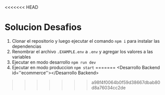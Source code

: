 <<<<<<< HEAD
# Solucion Desafios
1. Clonar el repositorio y luego ejecutar el comando ```npm i``` para instalar las dependencias 
2. Renombrar el archivo ```.EXAMPLE.env``` a ```.env``` y agregar los valores a las variables 
3. Ejecutar en modo desarrollo ```npm run dev```
3. Ejecutar en modo produccion ```npm start```
=======
<Desarrollo Backend id=''ecommerce''></Desarrollo Backend>
>>>>>>> a98f4f0064b0f59d38667dbab80d8a76034cc2de
